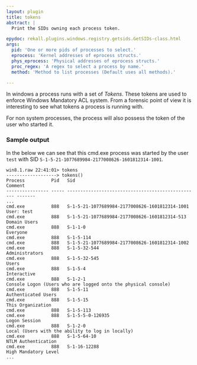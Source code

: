 ```yaml
---
layout: plugin
title: tokens
abstract: |
  Print the SIDs owning each process token.

epydoc: rekall.plugins.windows.registry.getsids.GetSIDs-class.html
args:
  pid: 'One or more pids of processes to select.'
  eprocess: 'Kernel addresses of eprocess structs.'
  phys_eprocess: 'Physical addresses of eprocess structs.'
  proc_regex: 'A regex to select a process by name.'
  method: 'Method to list processes (Default uses all methods).'

---
```


In windows a process runs with a set of *Tokens*. These tokens are used to
enforce Windows Mandatory ACL system. From a forensic point of view it is
interesting to see what tokens a process is running with.

For non system processes, the process will also possess the token of the user
who started it.

### Sample output

In the below we can see that this cmd.exe process was started by the user `test`
with SID `S-1-5-21-1077689984-2177008626-1601812314-1001`.

```
win8.1.raw 22:41:01> tokens
-------------------> tokens()
Process          Pid   Sid                                                Comment
---------------- ----- -------------------------------------------------- -------
...
cmd.exe          888   S-1-5-21-1077689984-2177008626-1601812314-1001     User: test
cmd.exe          888   S-1-5-21-1077689984-2177008626-1601812314-513      Domain Users
cmd.exe          888   S-1-1-0                                            Everyone
cmd.exe          888   S-1-5-114
cmd.exe          888   S-1-5-21-1077689984-2177008626-1601812314-1002
cmd.exe          888   S-1-5-32-544                                       Administrators
cmd.exe          888   S-1-5-32-545                                       Users
cmd.exe          888   S-1-5-4                                            Interactive
cmd.exe          888   S-1-2-1                                            Console Logon (Users who are logged onto the physical console)
cmd.exe          888   S-1-5-11                                           Authenticated Users
cmd.exe          888   S-1-5-15                                           This Organization
cmd.exe          888   S-1-5-113
cmd.exe          888   S-1-5-5-0-126935                                   Logon Session
cmd.exe          888   S-1-2-0                                            Local (Users with the ability to log in locally)
cmd.exe          888   S-1-5-64-10                                        NTLM Authentication
cmd.exe          888   S-1-16-12288                                       High Mandatory Level
...
```
